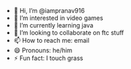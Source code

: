 - 👋 Hi, I’m @iampranav916
- 👀 I’m interested in video games
- 🌱 I’m currently learning java
- 💞️ I’m looking to collaborate on ftc stuff
- 📫 How to reach me: email
- 😄 Pronouns: he/him
- ⚡ Fun fact: I touch grass

<!---
iampranav916/iampranav916 is a ✨ special ✨ repository because its `README.md` (this file) appears on your GitHub profile.
You can click the Preview link to take a look at your changes.
--->

